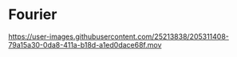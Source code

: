# Fourier


https://user-images.githubusercontent.com/25213838/205311408-79a15a30-0da8-411a-b18d-a1ed0dace68f.mov

